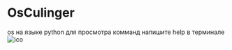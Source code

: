 # OsCulinger
os на языке python
для просмотра комманд напишите help в терминале ![ico](https://github.com/user-attachments/assets/047a7e33-70f6-4e3b-90eb-23f094bea677)

